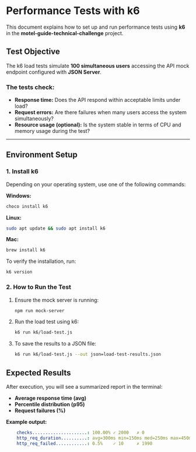 # Performance Tests with k6
This document explains how to set up and run performance tests using **k6** in the **motel-guide-technical-challenge** project.

## Test Objective
The k6 load tests simulate **100 simultaneous users** accessing the API mock endpoint configured with **JSON Server**.

### **The tests check:**
- **Response time:** Does the API respond within acceptable limits under load?
- **Request errors:** Are there failures when many users access the system simultaneously?
- **Resource usage (optional):**  Is the system stable in terms of CPU and memory usage during the test?

---

## **Environment Setup**

### 1. **Install k6**
Depending on your operating system, use one of the following commands:

**Windows:**
```bash
choco install k6
```

**Linux:**
```bash
sudo apt update && sudo apt install k6
```

**Mac:**
```bash
brew install k6
```

To verify the installation, run:
```bash
k6 version
```

### 2. How to Run the Test

1. Ensure the mock server is running:
    ```bash
    npm run mock-server
    ```

2. Run the load test using k6:
    ```bash
    k6 run k6/load-test.js
    ```


3. To save the results to a JSON file:
    ```bash
    k6 run k6/load-test.js --out json=load-test-results.json
    ```

## **Expected Results**
After execution, you will see a summarized report in the terminal:

- **Average response time (avg)**
- **Percentile distribution (p95)**
- **Request failures (%)**

**Example output:**
```yaml
    checks.....................: 100.00% ✓ 2000   ✗ 0
    http_req_duration..........: avg=300ms min=150ms med=250ms max=450ms p(95)=400ms
    http_req_failed............: 0.5%    ✓ 10     ✗ 1990
```
